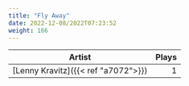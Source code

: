 ```yaml
---
title: "Fly Away"
date: 2022-12-08/2022T07:23:52
weight: 166
---
```




 Artist | Plays 
----- | -----:
[Lenny Kravitz]({{< ref "a7072">}}) | 1
